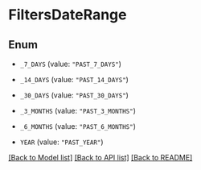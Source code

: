 # FiltersDateRange

## Enum


* `_7_DAYS` (value: `"PAST_7_DAYS"`)

* `_14_DAYS` (value: `"PAST_14_DAYS"`)

* `_30_DAYS` (value: `"PAST_30_DAYS"`)

* `_3_MONTHS` (value: `"PAST_3_MONTHS"`)

* `_6_MONTHS` (value: `"PAST_6_MONTHS"`)

* `YEAR` (value: `"PAST_YEAR"`)


[[Back to Model list]](../README.md#documentation-for-models) [[Back to API list]](../README.md#documentation-for-api-endpoints) [[Back to README]](../README.md)


